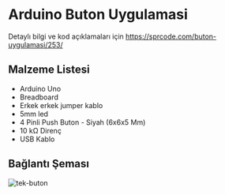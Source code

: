 # Arduino Buton Uygulamasi
Detaylı bilgi ve kod açıklamaları için https://sprcode.com/buton-uygulamasi/253/


<h2>Malzeme Listesi</h2>
  <ul>
    <li>Arduino Uno</li>
    <li>Breadboard</li>
    <li>Erkek erkek jumper kablo</li>
    <li>5mm led</li>
    <li>4 Pinli Push Buton - Siyah (6x6x5 Mm)</li>
    <li>10 kΩ Direnç</li>
    <li>USB Kablo</li>
</ul>
  
  
<h2> Bağlantı Şeması </h2>


![tek-buton](https://user-images.githubusercontent.com/47007407/51899852-ebe92c80-23c4-11e9-983b-afc97f29aea9.png)
